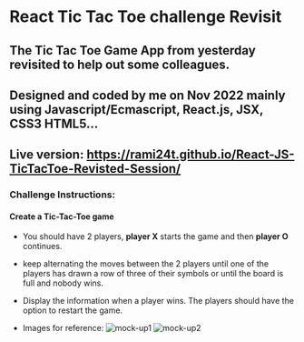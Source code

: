# React Tic Tac Toe challenge Revisit

## The Tic Tac Toe Game App from yesterday revisited to help out some colleagues. 
## Designed and coded by me on Nov 2022 mainly using Javascript/Ecmascript, React.js, JSX, CSS3 HTML5...

## Live version: https://rami24t.github.io/React-JS-TicTacToe-Revisted-Session/

### Challenge Instructions:

#### Create a Tic-Tac-Toe game

- You should have 2 players, **player X** starts the game and then **player O** continues.
- keep alternating the moves between the 2 players until one of the players has drawn a row of three of their symbols or until the board is full and nobody wins.
- Display the information when a player wins. The players should have the option to restart the game.

-   Images for reference:
    ![mock-up1](mock-up1.png)
    ![mock-up2](mock-up2.png)
